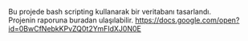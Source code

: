 Bu projede bash scripting kullanarak bir veritabanı tasarlandı.  
Projenin raporuna buradan ulaşılabilir.
	https://docs.google.com/open?id=0BwCfNebkKPvZQ0t2YmFIdXJ0N0E
